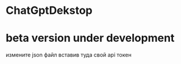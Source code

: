 # ChatGptDekstop
<h1>beta version under development</h1>
<p>измените json файл вставив туда свой api токен</p>
<image Source="https://www.ejin.ru/wp-content/uploads/2017/09/5-805.jpg"/>
